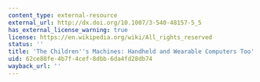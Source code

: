 ```yaml
---
content_type: external-resource
external_url: http://dx.doi.org/10.1007/3-540-48157-5_5
has_external_license_warning: true
license: https://en.wikipedia.org/wiki/All_rights_reserved
status: ''
title: 'The Children''s Machines: Handheld and Wearable Computers Too'
uid: 62ce88fe-4b7f-4cef-8dbb-6da4fd28db74
wayback_url: ''
---
```

